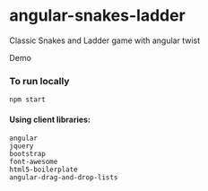 # angular-snakes-ladder
Classic Snakes and Ladder game with angular twist

Demo

### To run locally
    npm start
    
#### Using client libraries:
    angular
    jquery
    bootstrap
    font-awesome
    html5-boilerplate
    angular-drag-and-drop-lists